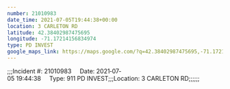 ```yaml
---
number: 21010983
date_time: 2021-07-05T19:44:38+00:00
location: 3 CARLETON RD
latitude: 42.38402987475695
longitude: -71.17214156834974
type: PD INVEST
google_maps_link: https://maps.google.com/?q=42.38402987475695,-71.17214156834974
---
```


;;;Incident #: 21010983     Date: 2021‐07‐05 19:44:38     Type: 911 PD INVEST;;;Location: 3 CARLETON RD;;;;;;
